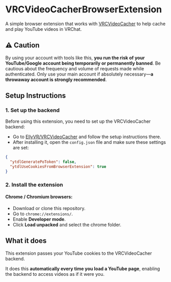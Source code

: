 # VRCVideoCacherBrowserExtension

A simple browser extension that works with [VRCVideoCacher](https://github.com/EllyVR/VRCVideoCacher) to help cache and play YouTube videos in VRChat.

## ⚠️ Caution

By using your account with tools like this, **you run the risk of your YouTube/Google account being temporarily or permanently banned**. Be cautious about the frequency and volume of requests made while authenticated. Only use your main account if absolutely necessary—**a throwaway account is strongly recommended**.

## Setup Instructions

### 1. Set up the backend

Before using this extension, you need to set up the VRCVideoCacher backend:

- Go to [EllyVR/VRCVideoCacher](https://github.com/EllyVR/VRCVideoCacher) and follow the setup instructions there.
- After installing it, open the `config.json` file and make sure these settings are set:

```json
{
  "ytdlGeneratePoToken": false,
  "ytdlUseCookiesFromBrowserExtension": true
}
```

### 2. Install the extension

#### Chrome / Chromium browsers:

- Download or clone this repository.
- Go to `chrome://extensions/`.
- Enable **Developer mode**.
- Click **Load unpacked** and select the chrome folder.

## What it does

This extension passes your YouTube cookies to the VRCVideoCacher backend.

It does this **automatically every time you load a YouTube page**, enabling the backend to access videos as if it were you.
